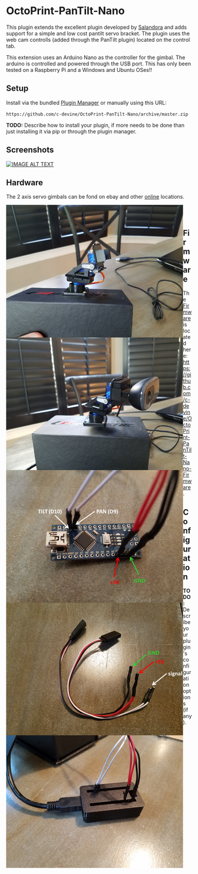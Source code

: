 # OctoPrint-PanTilt-Nano

This plugin extends the excellent plugin developed by [Salandora](https://github.com/Salandora/OctoPrint-PanTilt) and adds support
for a simple and low cost pantilt servo bracket.  The plugin uses the web cam controlls (added through the PanTilt plugin) located on the
control tab.

This extension uses an Arduino Nano as the controller for the gimbal.  The arduino
is controlled and powered through the USB port. This has only been tested on a Raspberry Pi and a Windows and Ubuntu OSes!!

## Setup

Install via the bundled [Plugin Manager](https://github.com/foosel/OctoPrint/wiki/Plugin:-Plugin-Manager)
or manually using this URL:

    https://github.com/c-devine/OctoPrint-PanTilt-Nano/archive/master.zip

**TODO:** Describe how to install your plugin, if more needs to be done than just installing it via pip or through
the plugin manager.

## Screenshots

[![IMAGE ALT TEXT](http://img.youtube.com/vi/r1rvIeMVfCk/0.jpg)](http://www.youtube.com/watch?v=r1rvIeMVfCk "PanTilt-Nano")


## Hardware

The 2 axis servo gimbals can be fond on ebay and other [online](https://www.google.com/search?q=ebay+Servo+Mount+bracket+pan+tilt+with+servos&oq=ebay+Servo+Mount+bracket+pan+tilt+with+servos)
 locations.

<img src="https://raw.githubusercontent.com/c-devine/OctoPrint-PanTilt-Nano/snapshots/assets/img/pantilt.png?raw=true" align="left">
<img src="https://raw.githubusercontent.com/c-devine/OctoPrint-PanTilt-Nano/snapshots/assets/img/webcam.png?raw=true" align="left">
<br>
<img src="https://raw.githubusercontent.com/c-devine/OctoPrint-PanTilt-Nano/snapshots/assets/img/nano.png?raw=true" align="left">
<img src="https://raw.githubusercontent.com/c-devine/OctoPrint-PanTilt-Nano/snapshots/assets/img/harness.png?raw=true" align="left">
<br>
<img src="https://raw.githubusercontent.com/c-devine/OctoPrint-PanTilt-Nano/snapshots/assets/img/case.png?raw=true" align="left">


## Firmware

The [Firmware](https://github.com/c-devine/OctoPrint-PanTilt-Nano-Firmware) is located here: https://github.com/c-devine/OctoPrint-PanTilt-Nano-Firmware.

## Configuration

**TODO:** Describe your plugin's configuration options (if any).
